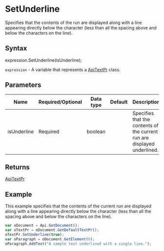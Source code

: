 # SetUnderline

Specifies that the contents of the run are displayed along with a line appearing directly below the character(less than all the spacing above and below the characters on the line).

## Syntax

expression.SetUnderline(isUnderline);

`expression` - A variable that represents a [ApiTextPr](../ApiTextPr.md) class.

## Parameters

| **Name** | **Required/Optional** | **Data type** | **Default** | **Description** |
| ------------- | ------------- | ------------- | ------------- | ------------- |
| isUnderline | Required | boolean |  | Specifies that the contents of the current run are displayed underlined. |

## Returns

[ApiTextPr](../../ApiTextPr/ApiTextPr.md)

## Example

This example specifies that the contents of the current run are displayed along with a line appearing directly below the character (less than all the spacing above and below the characters on the line).

```javascript
var oDocument = Api.GetDocument();
var oTextPr = oDocument.GetDefaultTextPr();
oTextPr.SetUnderline(true);
var oParagraph = oDocument.GetElement(0);
oParagraph.AddText("A sample text underlined with a single line.");
```
